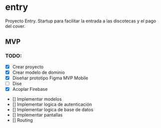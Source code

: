 # entry

Proyecto Entry. Startup para facilitar la entrada a las discotecas y el pago del cover.

## MVP
### TODO:
- [x] Crear proyecto
- [x] Crear modelo de dominio
- [x] Diseñar prototipo Figma MVP Mobile
- [ ] Dise
- [x] Acoplar Firebase
- [] Implementar modelos
- [] Implementar logica de autenticación
- [] Implementar logica de base de datos
- [] Implementar pantallas
- [] Routing